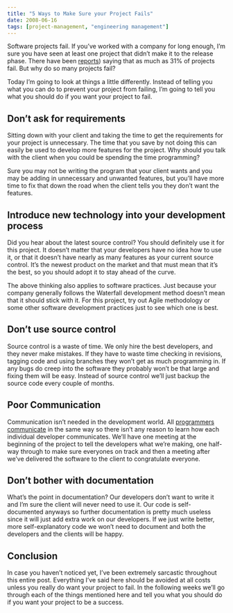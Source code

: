 ```yaml
---
title: "5 Ways to Make Sure your Project Fails"
date: 2008-06-16
tags: [project-management, "engineering management"]
---
```


Software projects fail. If you’ve worked with a company for long enough, I’m sure you have seen at least one project that didn’t make it to the release phase. There have been [reports](<https://web.archive.org/web/20080706041841/http://www.it-cortex.com/Stat_Failure_Rate.htm#The%20Chaos%20Report%20(1995)>)) saying that as much as 31% of projects fail. But why do so many projects fail?

Today I’m going to look at things a little differently. Instead of telling you what you can do to prevent your project from failing, I’m going to tell you what you should do if you want your project to fail.

## Don’t ask for requirements

Sitting down with your client and taking the time to get the requirements for your project is unnecessary. The time that you save by not doing this can easily be used to develop more features for the project. Why should you talk with the client when you could be spending the time programming?

Sure you may not be writing the program that your client wants and you may be adding in unnecessary and unwanted features, but you’ll have more time to fix that down the road when the client tells you they don’t want the features.

## Introduce new technology into your development process

Did you hear about the latest source control? You should definitely use it for this project. It doesn’t matter that your developers have no idea how to use it, or that it doesn’t have nearly as many features as your current source control. It’s the newest product on the market and that must mean that it’s the best, so you should adopt it to stay ahead of the curve.

The above thinking also applies to software practices. Just because your company generally follows the Waterfall development method doesn’t mean that it should stick with it. For this project, try out Agile methodology or some other software development practices just to see which one is best.

## Don’t use source control

Source control is a waste of time. We only hire the best developers, and they never make mistakes. If they have to waste time checking in revisions, tagging code and using branches they won’t get as much programming in. If any bugs do creep into the software they probably won’t be that large and fixing them will be easy. Instead of source control we’ll just backup the source code every couple of months.

## Poor Communication

Communication isn’t needed in the development world. All [programmers communicate](https://web.archive.org/web/20080706172434/http://devjargon.com/management/kicking-and-screaming/) in the same way so there isn’t any reason to learn how each individual developer communicates. We’ll have one meeting at the beginning of the project to tell the developers what we’re making, one half-way through to make sure everyones on track and then a meeting after we’ve delivered the software to the client to congratulate everyone.

## Don’t bother with documentation

What’s the point in documentation? Our developers don’t want to write it and I’m sure the client will never need to use it. Our code is self-documented anyways so further documentation is pretty much useless since it will just add extra work on our developers. If we just write better, more self-explanatory code we won’t need to document and both the developers and the clients will be happy.

## Conclusion

In case you haven’t noticed yet, I’ve been extremely sarcastic throughout this entire post. Everything I’ve said here should be avoided at all costs unless you really do want your project to fail. In the following weeks we’ll go through each of the things mentioned here and tell you what you should do if you want your project to be a success.
